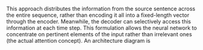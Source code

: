 This approach distributes the information from the source sentence across the entire
sequence, rather than encoding it all into a fixed-length vector through the encoder.
Meanwhile, the decoder can selectively access this information at each time step. This
formulation allows the neural network to concentrate on pertinent elements of the input
rather than irrelevant ones (the actual attention concept). An architecture diagram is
